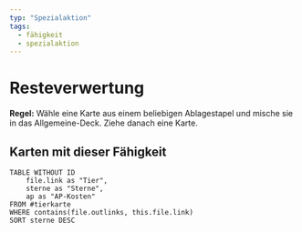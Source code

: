 ```yaml
---
typ: "Spezialaktion"
tags:   
  - fähigkeit
  - spezialaktion
---  
```


# Resteverwertung
**Regel:** Wähle eine Karte aus einem beliebigen Ablagestapel und mische sie in das Allgemeine-Deck. Ziehe danach eine Karte.
## Karten mit dieser Fähigkeit  
```dataview 
TABLE WITHOUT ID   
	file.link as "Tier", 
	sterne as "Sterne",   
	ap as "AP-Kosten" 
FROM #tierkarte 
WHERE contains(file.outlinks, this.file.link) 
SORT sterne DESC